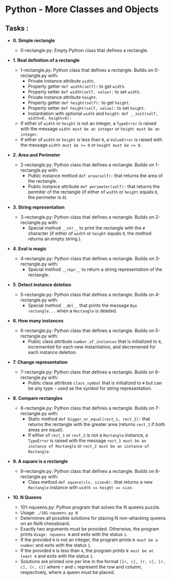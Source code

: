 # Python - More Classes and Objects


## Tasks :

* **0. Simple rectangle**
  * 0-rectangle.py: Empty Python class that defines a rectangle.

* **1. Real definition of a rectangle**
  * 1-rectangle.py: Python class that defines a rectangle. Builds on
  0-rectangle.py with:
    * Private instance attribute `width`.
    * Property getter `def width(self):` to get `width`.
    * Property setter `def width(self, value):` to set `width`.
    * Private instance attribute `height`.
    * Property getter `def height(self):` to get `height`.
    * Property setter `def height(self, value):` to set `height`.
    * Instantiation with optional `width` and `height`: `def __init(self,
    width=0, height=0):`
  * If either of `width` or `height` is not an integer, a `TypeError` is
  raised with the message `width must be an integer` or `height must be an integer`.
  * If either of `width` or `height` is less than `0`, a `ValueError` is
  raised with the message `width must be >= 0` or `height must be >= 0`.

* **2. Area and Perimeter**
  * 2-rectangle.py: Python class that defines a rectangle. Builds on
  1-rectangle.py with:
    * Public instance method `def area(self):` that returns the area of
    the rectangle.
    * Public instance attribute `def perimeter(self):` that returns the
    permiter of the rectangle (if either of `width` or `height` equals `0`, the
    perimeter is `0`).

* **3. String representation**
  * 3-rectangle.py: Python class that defines a rectangle. Builds on
  2-rectangle.py with:
    * Special method `__str__` to print the rectangle with the `#` character
    (if either of `width` or `height` equals `0`, the method returns an empty
    string.).

* **4. Eval is magic**
  * 4-rectangle.py: Python class that defines a rectangle. Builds on
  3-rectangle.py with:
    * Special method `__repr__` to return a string representation of the
    rectangle.

* **5. Detect instance deletion**
  * 5-rectangle.py: Python class that defines a rectangle. Builds on
  4-rectangle.py with:
    * Special method `__del__` that prints the message `Bye rectangle...`
    when a `Rectangle` is deleted.

* **6. How many instances**
  * 6-rectangle.py: Python class that defines a rectangle. Builds on
  5-rectangle.py with:
    * Public class attribute `number_of_instances` that is initialized to `0`,
    incremented for each new instantiation, and decremened for each instance deletion.

* **7. Change representation**
  * 7-rectangle.py: Python class that defines a rectangle. Builds on
  6-rectangle.py with:
    * Public class attribute `class_symbol` that is initialized to `#` but can
    be any type - used as the symbol for string representation.

* **8. Compare rectangles**
  * 8-rectangle.py: Python class that defines a rectangle. Builds on
  7-rectangle.py with:
    * Static method `def bigger_or_equal(rect_1, rect_2):` that returns the
    rectangle with the greater area (returns `rect_1` if both areas are equal).
    * If either of `rect_1` or `rect_2` is not a `Rectangle` instance, a
    `TypeError` is raised with the message `rect_1 must be an instance of
    Rectangle` or `rect_2 must be an instance of Rectangle`.

* **9. A square is a rectangle**
  * 9-rectangle.py: Python class that defines a rectangle. Builds on
  8-rectangle.py with:
    * Class method `def square(cls, size=0):` that returns a new `Rectangle`
    instance with `width == height == size`.

* **10. N Queens**
  * 101-nqueens.py: Python program that solves the N queens puzzle.
  * Usage: `./101-nqueens.py N`
  * Determines all possible solutions for placing N non-attacking queens on an
  NxN chessboard.
  * Exactly two arguments must be provided. Otherwise, the program prints
  `Usage: nqueens N` and exits with the status `1`.
  * If the provided `N` is not an integer, the program prints `N must be a
  number` and exits with the status `1`.
  * If the provided `N` is less than `4`, the program prints `N must be at least
  4` and exits with the status `1`.
  * Solutions are printed one per line in the format `[[r, c], [r, c], [r, c],
  [r, c]]` where `r` and `c` represent the row and column, respectively, where a
  queen must be placed.
